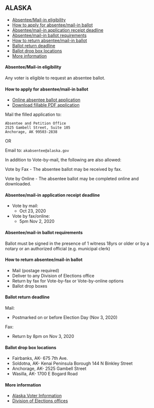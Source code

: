 ## ALASKA

* [Absentee/Mail-in eligibility](#absenteemail-in-eligibility)
* [How to apply for absentee/mail-in ballot](#how-to-apply-for-absenteemail-in-ballot)
* [Absentee/mail-in application receipt deadline](#absenteemail-in-application-receipt-deadline)
* [Absentee/mail-in ballot requirements](#absenteemail-in-ballot-requirements)
* [How to return absentee/mail-in ballot](#how-to-return-absenteemail-in-ballot)
* [Ballot return deadline](#ballot-return-deadline)
* [Ballot drop box locations](#ballot-drop-box-locations)
* [More information](#more-information)

#### Absentee/Mail-in eligibility 
Any voter is eligible to request an absentee ballot. 

#### How to apply for absentee/mail-in ballot 
* [Online absentee ballot application](https://absenteeballotapplication.alaska.gov/)
* [Download fillable PDF application](http://www.elections.alaska.gov/doc/forms/C06C.pdf)

Mail the filled application to:

```
Absentee and Petition Office
2525 Gambell Street, Suite 105
Anchorage, AK 99503-2838
```

OR

Email to: `akabsentee@alaska.gov`

In addition to Vote-by-mail, the following are also allowed: 

Vote by Fax -
The absentee ballot may be received by fax.

Vote by Online - The absentee ballot may be completed online and downloaded.

#### Absentee/mail-in application receipt deadline
* Vote by mail:
  * Oct 23, 2020
* Vote by fax/online:
  * 5pm Nov 2, 2020

#### Absentee/mail-in ballot requirements
Ballot must be signed in the presence of 1 witness 18yrs or older or by a notary or an authorized official (e.g. municipal clerk)

#### How to return absentee/mail-in ballot
* Mail (postage required)
* Deliver to any Division of Elections office
* Return by fax for Vote-by-fax or Vote-by-online options
* Ballot drop boxes 

#### Ballot return deadline
Mail:
* Postmarked on or before Election Day
(Nov 3, 2020)

Fax:
* Return by 8pm on Nov 3, 2020

#### Ballot drop box locations
* Fairbanks, AK- 675 7th Ave. 
* Soldotna, AK- Kenai Peninsula Borough 144 N Binkley Street 
* Anchorage, AK- 2525 Gambell Street 
* Wasilla, AK- 1700 E Bogard Road

#### More information
* [Alaska Voter Information](https://elections.alaska.gov/Core/AKvoterinformation.php)
* [Division of Elections offices](https://www.elections.alaska.gov/Core/contactusandsitemap.php)